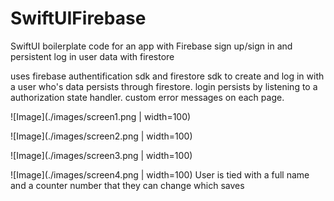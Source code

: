 # SwiftUIFirebase
SwiftUI boilerplate code for an app with Firebase sign up/sign in and persistent log in user data with firestore

uses firebase authentification sdk and firestore sdk to create and log in with a user who's data persists through firestore. login persists by listening to a authorization state handler. custom error messages on each page. 


![Image](./images/screen1.png | width=100)

![Image](./images/screen2.png | width=100)

![Image](./images/screen3.png | width=100)

![Image](./images/screen4.png | width=100)
User is tied with a full name and a counter number that they can change which saves
